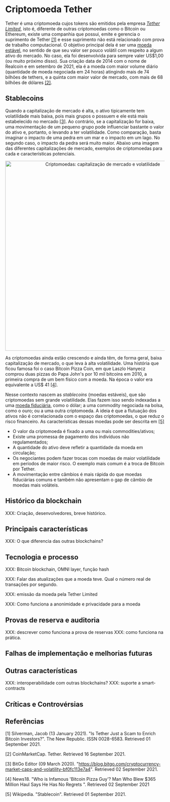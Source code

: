 Criptomoeda Tether
===================

Tether é uma criptomoeda cujos tokens são emitidos pela empresa [*Tether
Limited*](https://tether.to/), isto é, diferente de outras criptomoedas como o Bitcoin ou Ethereum,
existe uma companhia que possui, emite e gerencia o suprimento de Tether
[[1]](https://newrepublic.com/article/160905/tether-cryptocurrency-scam-enrich-bitcoin-investors#:~:text=owns%2C%20mints%2C%20and%20manages%20the%20Tether%20supply)
e esse suprimento não está relacionado com prova de trabalho computacional. O
objetivo principal dela é ser uma [moeda estável](#stablecoins), no sentido de
que seu valor ser pouco volátil com respeito a algum ativo do mercado. No
caso, ela foi desenvolvida para sempre valer US$1,00 (ou muito próximo disso).
Sua criação data de 2014 com o nome de Realcoin e em setembro de 2021, ela é a
moeda com maior volume diário (quantidade de moeda negociada em 24 horas) atingindo
mais de 74 bilhões de tethers, e a quinta com maior valor de mercado, com mais
de 68 bilhões de dólares [[2]](https://coinmarketcap.com/currencies/tether/historical-data/).

## Stablecoins 

Quando a capitalização de mercado é alta, o ativo tipicamente tem volatilidade
mais baixa, pois mais grupos o possuem e ele está mais estabelecido no
mercado
[[3]](https://blog.bitgo.com/cryptocurrency-market-caps-and-volatility-bf0fc113e7a4).
Ao contrário, se a capitalização for baixa, uma movimentação de um pequeno
grupo pode influenciar bastante o valor do ativo e, portanto, o levando a ter
volatilidade. Como comparação, basta imaginar o impacto de uma pedra em um mar
e o impacto em um lago. No segundo caso, o impacto da pedra será muito maior. 
Abaixo uma imagem das diferentes capitalizações de mercado, 
exemplos de criptomoedas para cada e características potenciais. 

<center>
<img src="https://miro.medium.com/max/2400/0*TUfqjRVuSgpF-pi4.png"
alt="Criptomoedas: capitalização de mercado e volatilidade" style="width:600px;height:auto;">
</center>

As criptomoedas ainda estão crescendo e ainda têm, de forma geral, baixa
capitalização de mercado, o que leva à alta volatilidade. Uma história que
ficou famosa foi o caso Bitcoin Pizza Coin, em que Laszlo Hanyecz comprou duas
pizzas do Papa John's por 10 mil bitcoins em 2010, a primeira compra de um bem
físico com a moeda. Na época o valor era equivalente a US$ 41
[[4]](https://www.news18.com/news/buzz/who-is-infamous-bitcoin-pizza-guy-man-who-blew-365m-haul-says-yet-had-no-regrets-3775664.html).

Nesse contexto nascem as *stablecoins* (moedas estáveis), que são criptomoedas
sem grande volatilidade. Elas fazem isso sendo indexadas a uma [moeda
fiduciária](https://en.wikipedia.org/wiki/Fiat_money), como o dólar; a uma commodity negociada na bolsa, como o ouro; ou
a uma outra criptomoeda. A ideia é que a flutuação dos ativos não é
correlacionada com o espaço das criptomoedas, o que reduz o risco financeiro.
As características dessas moedas pode ser descrita em [[5]](https://en.wikipedia.org/wiki/Stablecoin)

- O valor da criptomoeda é fixado a uma ou mais commodities/ativos; 
- Existe uma promessa de pagamento dos indivíduos não regulamentados; 
- A quantidade do ativo deve refletir a quantidade da moeda em circulação; 
- Os negociantes podem fazer trocas com moedas de maior volatilidade em
  períodos de maior risco. O exemplo mais comum é a troca de Bitcoin por
  Tether. 
- A movimentação entre câmbios é mais rápida do que moedas fiduciárias comuns
  e também não apresentam o gap de câmbio de moedas mais voláteis. 
  
## Histórico da blockchain 

XXX: Criação, desenvolvedores, breve histórico. 

## Principais características 

XXX: O que diferencia das outras blockchains? 

## Tecnologia e processo 

XXX: Bitcoin blockchain, OMNI layer, função hash

XXX: Falar das atualizações que a moeda teve. Qual o número real de transações
por segundo. 

XXX: emissão da moeda pela Tether Limited

XXX: Como funciona a anonimidade e privacidade para a moeda

## Provas de reserva e auditoria 

XXX: descrever como funciona a prova de reservas 
XXX: como funciona na prática. 

## Falhas de implementação e melhorias futuras

## Outras características 

XXX: interoperabilidade com outras blockchains? 
XXX: suporte a smart-contracts

## Críticas e Controvérsias 


## Referências 

[1] Silverman, Jacob (13 January 2021). "Is Tether Just a Scam to Enrich
Bitcoin Investors?". The New Republic. ISSN 0028-6583. Retrieved 01 September
2021.

[2] CoinMarketCap. Tether. Retrieved 16 September 2021. 

[3] BitGo Editor (09 March 2020).
"https://blog.bitgo.com/cryptocurrency-market-caps-and-volatility-bf0fc113e7a4".
Retrieved 02 September 2021. 

[4] News18. "Who is Infamous 'Bitcoin Pizza Guy'? Man Who Blew $365 Million Haul Says He Has No Regrets
". Retrieved 02 September 2021

[5] Wikipedia. "Stablecoin". Retrieved 01 September 2021. 